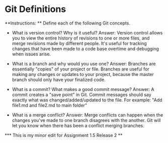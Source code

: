 # Git Definitions

**Instructions: ** Define each of the following Git concepts.

* What is version control?  Why is it useful?
Answer: Version control allows you to view the entire history of revisions to one or more files, and merge revisions made by different people. It's useful for tracking changes that have been made to a code base overtime and debugging when issues arise.


* What is a branch and why would you use one?
Answer: Branches are essentially "copies" of your project or file. Branches are useful for making any changes or updates to your project, because the master branch should only have your finalized code.

* What is a commit? What makes a good commit message?
Answer: A commit creates a "save point" in Git. Commit messages should say exactly what was changed/added/updated to the file. For example: "Add file1.md and file2.md to main folder"


* What is a merge conflict?
Answer: Merge conflicts can happen when the changes you've made to one branch disagrees with the another. Git will let you know when there has been a conflict merging branches. 


*** This is my minor edit for Assignment 1.5 Release 2 **